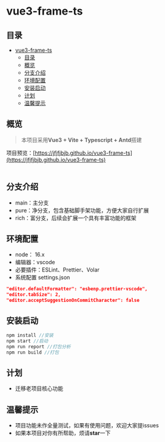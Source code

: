 
# vue3-frame-ts

## 目录

- [vue3-frame-ts](#vue3-frame-ts)
  - [目录](#目录)
  - [概览](#概览)
  - [分支介绍](#分支介绍)
  - [环境配置](#环境配置)
  - [安装启动](#安装启动)
  - [计划](#计划)
  - [温馨提示](#温馨提示)

## 概览
>
> 本项目采用**Vue3 + Vite + Typescript + Antd**搭建<br/>

项目预览：[https://jfjfjbjb.github.io/vue3-frame-ts](https://jfjfjbjb.github.io/vue3-frame-ts)
<br/><br/>

## 分支介绍

- main：主分支
- pure：净分支，包含基础脚手架功能，方便大家自行扩展
- rich：富分支，后续会扩展一个具有丰富功能的框架

## 环境配置

- node： 16.x
- 编辑器：vscode
- 必要插件：ESLint、Prettier、Volar
- 系统配置 settings.json

```json
"editor.defaultFormatter": "esbenp.prettier-vscode",
"editor.tabSize": 2,
"editor.acceptSuggestionOnCommitCharacter": false
```

## 安装启动

```js
npm install //安装
npm start //启动
npm run report //打包分析
npm run build //打包
```

## 计划

- 迁移老项目核心功能

## 温馨提示

- 项目功能未作全量测试，如果有使用问题，欢迎大家提issues
- 如果本项目对你有所帮助，烦请**star**一下
